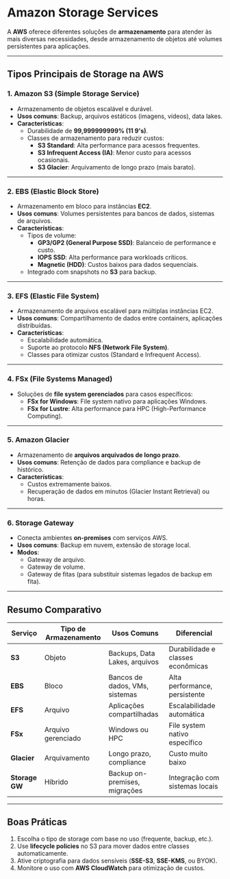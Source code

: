 # Amazon Storage Services

A **AWS** oferece diferentes soluções de **armazenamento** para atender às mais diversas necessidades, desde armazenamento de objetos até volumes persistentes para aplicações.

---

## Tipos Principais de Storage na AWS

### 1. **Amazon S3 (Simple Storage Service)**
- Armazenamento de objetos escalável e durável.  
- **Usos comuns**: Backup, arquivos estáticos (imagens, vídeos), data lakes.  
- **Características**:  
  - Durabilidade de **99,999999999% (11 9's)**.  
  - Classes de armazenamento para reduzir custos:
    - **S3 Standard**: Alta performance para acessos frequentes.
    - **S3 Infrequent Access (IA)**: Menor custo para acessos ocasionais.
    - **S3 Glacier**: Arquivamento de longo prazo (mais barato).

---

### 2. **EBS (Elastic Block Store)**
- Armazenamento em bloco para instâncias **EC2**.  
- **Usos comuns**: Volumes persistentes para bancos de dados, sistemas de arquivos.  
- **Características**:
  - Tipos de volume:
    - **GP3/GP2 (General Purpose SSD)**: Balanceio de performance e custo.
    - **IOPS SSD**: Alta performance para workloads críticos.
    - **Magnetic (HDD)**: Custos baixos para dados sequenciais.
  - Integrado com snapshots no **S3** para backup.

---

### 3. **EFS (Elastic File System)**
- Armazenamento de arquivos escalável para múltiplas instâncias EC2.  
- **Usos comuns**: Compartilhamento de dados entre containers, aplicações distribuídas.  
- **Características**:  
  - Escalabilidade automática.
  - Suporte ao protocolo **NFS (Network File System)**.
  - Classes para otimizar custos (Standard e Infrequent Access).

---

### 4. **FSx (File Systems Managed)**
- Soluções de **file system gerenciados** para casos específicos:
  - **FSx for Windows**: File system nativo para aplicações Windows.
  - **FSx for Lustre**: Alta performance para HPC (High-Performance Computing).

---

### 5. **Amazon Glacier**
- Armazenamento de **arquivos arquivados de longo prazo**.  
- **Usos comuns**: Retenção de dados para compliance e backup de histórico.  
- **Características**:
  - Custos extremamente baixos.
  - Recuperação de dados em minutos (Glacier Instant Retrieval) ou horas.

---

### 6. **Storage Gateway**
- Conecta ambientes **on-premises** com serviços AWS.  
- **Usos comuns**: Backup em nuvem, extensão de storage local.  
- **Modos**:
  - Gateway de arquivo.
  - Gateway de volume.
  - Gateway de fitas (para substituir sistemas legados de backup em fita).

---

## Resumo Comparativo

| **Serviço**    | **Tipo de Armazenamento** | **Usos Comuns**                  | **Diferencial**                     |
|----------------|---------------------------|-----------------------------------|-------------------------------------|
| **S3**         | Objeto                    | Backups, Data Lakes, arquivos     | Durabilidade e classes econômicas  |
| **EBS**        | Bloco                     | Bancos de dados, VMs, sistemas    | Alta performance, persistente      |
| **EFS**        | Arquivo                   | Aplicações compartilhadas         | Escalabilidade automática           |
| **FSx**        | Arquivo gerenciado        | Windows ou HPC                    | File system nativo específico       |
| **Glacier**    | Arquivamento              | Longo prazo, compliance           | Custo muito baixo                   |
| **Storage GW** | Híbrido                   | Backup on-premises, migrações     | Integração com sistemas locais      |

---

## Boas Práticas
1. Escolha o tipo de storage com base no uso (frequente, backup, etc.).
2. Use **lifecycle policies** no S3 para mover dados entre classes automaticamente.
3. Ative criptografia para dados sensíveis (**SSE-S3**, **SSE-KMS**, ou BYOK).
4. Monitore o uso com **AWS CloudWatch** para otimização de custos.
